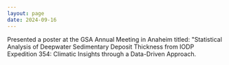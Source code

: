 ```yaml
---
layout: page
date: 2024-09-16
---
```

Presented a poster at the GSA Annual Meeting in Anaheim titled: "Statistical Analysis of Deepwater Sedimentary Deposit Thickness from IODP Expedition 354: Climatic Insights through a Data-Driven Approach.
 
